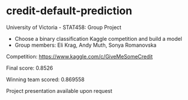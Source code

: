 # credit-default-prediction

University of Victoria - STAT458: Group Project
  - Choose a binary classification Kaggle competition and build a model
  - Group members: Eli Krag, Andy Muth, Sonya Romanovska

Competition: https://www.kaggle.com/c/GiveMeSomeCredit 

Final score: 0.8526 

Winning team scored: 0.869558 

Project presentation available upon request
